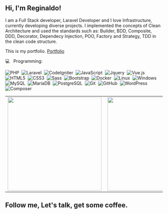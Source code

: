 ##  Hi, I'm Reginaldo!

I am a Full Stack developer, Laravel Developer and I love Infrastructure, currently developing diverse projects. I implemented the concepts of Clean Architecture and used the standards such as: Builder, BDD, Composite, DDD, Decorator, Dependecy Injection, POO, Factory and Strategy, TDD in the clean code structure.

This is my portfolio. [Portfolio](https://reginaldohiss.github.io/Reginaldo-Hiss/)

💻  &nbsp; Programming: <br/>


![PHP](https://img.shields.io/badge/-PHP-369?style=flat&logoColor=fff&logo=php)&nbsp;
![Laravel](https://img.shields.io/badge/-Laravel-ff2d20?style=flat&logoColor=fff&logo=laravel)&nbsp;
![CodeIgniter](https://img.shields.io/badge/-CodeIgniter-F44611?style=flat&logoColor=fff&logo=codeIgniter)&nbsp;
![JavaScript](https://img.shields.io/badge/-JavaScript-FEAE32?style=flat&logoColor=fff&logo=javascript)&nbsp;
![Jquery](https://img.shields.io/badge/-Jquery-4682B4?style=flat&logoColor=fff&logo=jquery)&nbsp;
![Vue.js](https://img.shields.io/badge/-Vue.js-3CB371?style=flat&logoColor=fff&logo=vue.js)&nbsp;
![HTML5](https://img.shields.io/badge/-HTML5-FF4500?style=flat&logoColor=fff&logo=html5)&nbsp;
![CSS3](https://img.shields.io/badge/-CSS3-1E90FF?style=flat&logoColor=fff&logo=css3)&nbsp;
![Sass](https://img.shields.io/badge/-Sass-FF1493?style=flat&logoColor=fff&logo=sass)&nbsp;
![Bootstrap](https://img.shields.io/badge/-Bootstrap-483D8B?style=flat&logoColor=fff&logo=bootstrap)&nbsp;
![Docker](https://img.shields.io/badge/-Docker-099cec?style=flat&logoColor=fff&logo=docker)&nbsp;
![Linux](https://img.shields.io/badge/-Linux-f2930d?style=flat&logoColor=fff&logo=linux)&nbsp;
![Windows](https://img.shields.io/badge/-Windows-1E90FF?style=flat&logoColor=fff&logo=windows)&nbsp;
![MySQL](https://img.shields.io/badge/-MySQL-1E90FF?style=flat&logoColor=fff&logo=mysql)&nbsp;
![MariaDB](https://img.shields.io/badge/-MariaDB-1E90FF?style=flat&logoColor=fff&logo=mariadb)&nbsp;
![PostgreSQL](https://img.shields.io/badge/-PostgreSQL-1E90FF?style=flat&logoColor=fff&logo=postgreSQL)&nbsp;
![Git](https://img.shields.io/badge/-Git-FF4500?style=flat&logoColor=fff&logo=git)&nbsp;
![GitHub](https://img.shields.io/badge/-GitHub-1C1C1C?style=flat&logoColor=fff&logo=github)&nbsp;
![WordPress](https://img.shields.io/badge/-WordPress-1E90FF?style=flat&logoColor=fff&logo=wordpress)&nbsp;
![Composer](https://img.shields.io/badge/-Composer-fff?style=flat&logoColor=000&logo=composer)&nbsp;

<center>
  <table>
    <tr>
        <td><img width="300px" align="left" src="https://github-readme-stats.vercel.app/api?username=reginaldohiss&theme=dracula"/></td>
        <td><img width="300px" align="left" src="https://github-readme-stats.vercel.app/api/top-langs/?username=reginaldohiss&layout=compact&theme=dracula" /></td>
    </tr>   
  </table>
</center>  



## Follow me, Let's talk, get some coffee.

